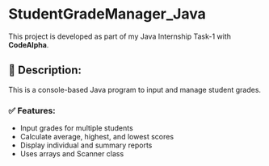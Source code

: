 # StudentGradeManager_Java

This project is developed as part of my Java Internship Task-1 with **CodeAlpha**.

## 📌 Description:
This is a console-based Java program to input and manage student grades.

### ✅ Features:
- Input grades for multiple students
- Calculate average, highest, and lowest scores
- Display individual and summary reports
- Uses arrays and Scanner class
